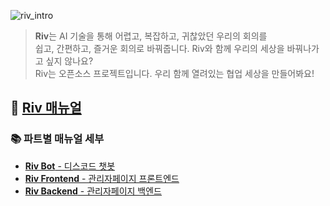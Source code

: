 ![riv_intro](https://github.com/user-attachments/assets/9fa89876-81e6-48f5-9a25-0f7bac497970)

> **Riv**는 AI 기술을 통해 어렵고, 복잡하고, 귀찮았던 우리의 회의를  
> 쉽고, 간편하고, 즐거운 회의로 바꿔줍니다. Riv와 함께 우리의 세상을 바꿔나가고 싶지 않나요?  
> Riv는 오픈소스 프로젝트입니다. 우리 함께 열려있는 협업 세상을 만들어봐요!  

## 📄 [**Riv 매뉴얼**](https://github.com/OpenRiv/.github/blob/main/profile/docs/riv_manual.pdf)

### 📚 파트별 매뉴얼 세부
- [**Riv Bot** - 디스코드 챗봇](https://github.com/OpenRiv/riv-bot)
- [**Riv Frontend** - 관리자페이지 프론트엔드](https://github.com/OpenRiv/riv-frontend)
- [**Riv Backend** - 관리자페이지 백엔드](https://github.com/OpenRiv/riv-backend)
